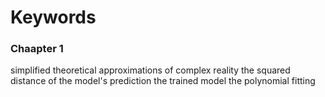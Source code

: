 # Keywords

### **Chaapter 1**
simplified theoretical approximations of complex reality
the squared distance of the model's prediction
the trained model
the polynomial fitting
